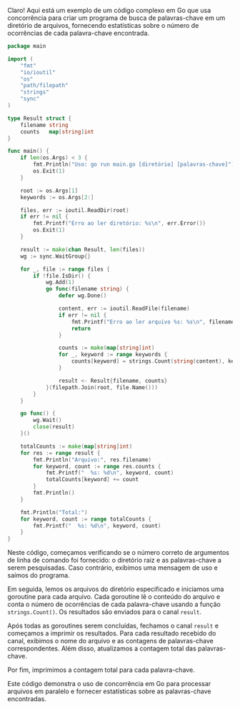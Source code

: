 Claro! Aqui está um exemplo de um código complexo em Go que usa concorrência para criar um programa de busca de palavras-chave em um diretório de arquivos, fornecendo estatísticas sobre o número de ocorrências de cada palavra-chave encontrada.

```go
package main

import (
	"fmt"
	"io/ioutil"
	"os"
	"path/filepath"
	"strings"
	"sync"
)

type Result struct {
	filename string
	counts   map[string]int
}

func main() {
	if len(os.Args) < 3 {
		fmt.Println("Uso: go run main.go [diretório] [palavras-chave]")
		os.Exit(1)
	}

	root := os.Args[1]
	keywords := os.Args[2:]

	files, err := ioutil.ReadDir(root)
	if err != nil {
		fmt.Printf("Erro ao ler diretório: %s\n", err.Error())
		os.Exit(1)
	}

	result := make(chan Result, len(files))
	wg := sync.WaitGroup{}

	for _, file := range files {
		if !file.IsDir() {
			wg.Add(1)
			go func(filename string) {
				defer wg.Done()

				content, err := ioutil.ReadFile(filename)
				if err != nil {
					fmt.Printf("Erro ao ler arquivo %s: %s\n", filename, err.Error())
					return
				}

				counts := make(map[string]int)
				for _, keyword := range keywords {
					counts[keyword] = strings.Count(string(content), keyword)
				}

				result <- Result{filename, counts}
			}(filepath.Join(root, file.Name()))
		}
	}

	go func() {
		wg.Wait()
		close(result)
	}()

	totalCounts := make(map[string]int)
	for res := range result {
		fmt.Println("Arquivo:", res.filename)
		for keyword, count := range res.counts {
			fmt.Printf("  %s: %d\n", keyword, count)
			totalCounts[keyword] += count
		}
		fmt.Println()
	}

	fmt.Println("Total:")
	for keyword, count := range totalCounts {
		fmt.Printf("  %s: %d\n", keyword, count)
	}
}
```

Neste código, começamos verificando se o número correto de argumentos de linha de comando foi fornecido: o diretório raiz e as palavras-chave a serem pesquisadas. Caso contrário, exibimos uma mensagem de uso e saímos do programa.

Em seguida, lemos os arquivos do diretório especificado e iniciamos uma goroutine para cada arquivo. Cada goroutine lê o conteúdo do arquivo e conta o número de ocorrências de cada palavra-chave usando a função `strings.Count()`. Os resultados são enviados para o canal `result`.

Após todas as goroutines serem concluídas, fechamos o canal `result` e começamos a imprimir os resultados. Para cada resultado recebido do canal, exibimos o nome do arquivo e as contagens de palavras-chave correspondentes. Além disso, atualizamos a contagem total das palavras-chave.

Por fim, imprimimos a contagem total para cada palavra-chave.

Este código demonstra o uso de concorrência em Go para processar arquivos em paralelo e fornecer estatísticas sobre as palavras-chave encontradas.